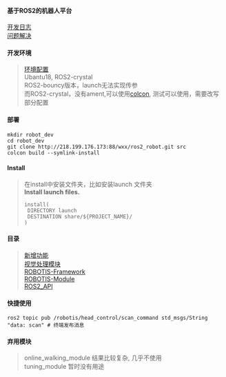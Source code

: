 #### 基于ROS2的机器人平台  

[开发日志](Explain/develop_log.md)  
[问题解决](Explain/problem_solve.md)  

#### 开发环境  
> [环境配置](Explain/enviroment.md)  
> Ubantu18, ROS2-crystal   
> ROS2-bouncy版本，launch无法实现传参      
> 而ROS2-crystal，没有ament,可以使用[colcon](Explain/colcon.md), 测试可以使用，需要改写部分配置  

#### 部署
```
mkdir robot_dev
cd robot_dev
git clone http://218.199.176.173:88/wxx/ros2_robot.git src
colcon build --symlink-install
```

#### Install
> 在install中安装文件夹，比如安装launch 文件夹  
> **Install launch files.**
> ````
> install(
>  DIRECTORY launch
>  DESTINATION share/${PROJECT_NAME}/
> )
> ````

#### 目录
> [新增功能](Explain/new_function.md)  
> [视觉处理模块](Visual-Detector/readme.md)   
> [ROBOTIS-Framework](ROBOTIS-Framework/readme.md)  
> [ROBOTIS-Module](ROBOTIS-Module/readme.md)  
> [ROS2_API](Explain/api.md)

#### 快捷使用
```shell
ros2 topic pub /robotis/head_control/scan_command std_msgs/String "data: scan" # 终端发布消息
```

#### 弃用模块 
> online_walking_module 结果比较复杂, 几乎不使用   
> tuning_module 暂时没有用途  